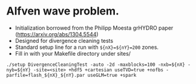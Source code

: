 # Alfven wave problem.
 - Initialization borrowed from the Philipp Moesta grHYDRO paper (https://arxiv.org/abs/1304.5544)
 - Designed for divergence cleaning tests
 - Standard setup line for a run with ```${nX}=${nY}=200``` zones.
 - Fill in <site> with your Makefile directory under sites/
```
./setup DivergenceCleaningTest -auto -2d -maxblocks=100 -nxb=${nX} -nyb=${nY} -site=<site> +hdf5 +cartesian useTVD=true +nofbs -parfile=flash_${nX}_${nY}.par useGLM=true +spark	
```
